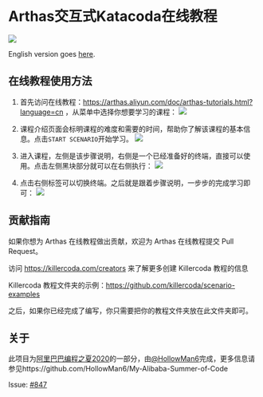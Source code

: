 # Arthas交互式Katacoda在线教程

[![](http://shields.katacoda.com/katacoda/arthas/count.svg)](https://www.katacoda.com/arthas "Get your profile on Katacoda.com")

English version goes [here](README.md).

## 在线教程使用方法

1. 首先访问在线教程：https://arthas.aliyun.com/doc/arthas-tutorials.html?language=cn ，从菜单中选择你想要学习的课程：
   ![](https://images.gitee.com/uploads/images/2020/0814/211330_e71ef0ca_7637131.png)

2. 课程介绍页面会标明课程的难度和需要的时间，帮助你了解该课程的基本信息。点击`START SCENARIO`开始学习。
   ![](https://images.gitee.com/uploads/images/2020/0814/212507_4a02d8aa_7637131.png)

3. 进入课程，左侧是该步骤说明，右侧是一个已经准备好的终端，直接可以使用。点击左侧黑块部分就可以在右侧执行：
   ![](https://images.gitee.com/uploads/images/2020/0814/213005_62d85818_7637131.png)

4. 点击右侧标签可以切换终端。之后就是跟着步骤说明，一步步的完成学习即可：
   ![](https://images.gitee.com/uploads/images/2020/0814/213458_43bb4e3f_7637131.png)

## 贡献指南

如果你想为 Arthas 在线教程做出贡献，欢迎为 Arthas 在线教程提交 Pull Request。

访问 https://killercoda.com/creators 来了解更多创建 Killercoda 教程的信息

Killercoda 教程文件夹的示例：https://github.com/killercoda/scenario-examples

之后，如果你已经完成了编写，你只需要把你的教程文件夹放在此文件夹即可。

## 关于

此项目为[阿里巴巴编程之夏2020](https://developer.aliyun.com/topic/summerofcode2020)的一部分，由[@HollowMan6](https://github.com/HollowMan6)完成，更多信息请参见https://github.com/HollowMan6/My-Alibaba-Summer-of-Code

Issue: [#847](https://github.com/alibaba/arthas/issues/847)
